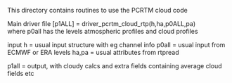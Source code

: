 This directory contains routines to use the PCRTM cloud code 

Main driver file
  [p1ALL] = driver_pcrtm_cloud_rtp(h,ha,p0ALL,pa)  
where p0all has the levels atmospheric profiles and cloud profiles

input
  h     = usual input structure with eg channel info
  p0all = usual input from ECMWF or ERA levels
  ha,pa = usual attributes from rtpread

p1all = output, with cloudy calcs and extra fields containing average cloud fields etc
